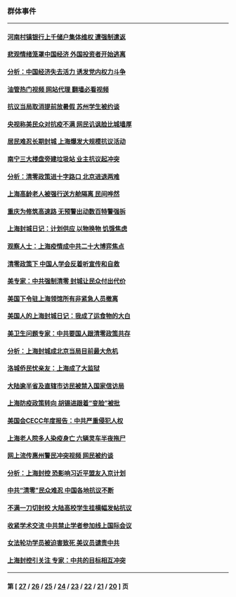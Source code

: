 ### 群体事件
---
#### [河南村镇银行上千储户集体维权 遭强制遣返](../../pages/ncid279/n13743906.md?05252045) 
#### [悲观情绪笼罩中国经济 外国投资者开始逃离](../../pages/ncid279/n13743825.md?05252045) 
#### [分析：中国经济失去活力 诱发党内权力斗争](../../pages/ncid279/n13740219.md?05252045) 
#### [油管热门视频 网站代理 翻墙必看视频](http://209.222.30.114:81/youtube.html?05252045)
#### [抗议当局取消提前放暑假 苏州学生被约谈](../../pages/ncid279/n13738981.md?05252045) 
#### [央视称美民众对抗疫不满 网民讥讽脸比城墙厚](../../pages/ncid279/n13738685.md?05252045) 
#### [居民难忍长期封城 上海爆发大规模抗议活动](../../pages/ncid279/n13724894.md?05252045) 
#### [南宁三大楼盘旁建垃圾站 业主抗议起冲突](../../pages/ncid279/n13723244.md?05252045) 
#### [分析：清零政策进十字路口 北京进退两难](../../pages/ncid279/n13722760.md?05252045) 
#### [上海高龄老人被强行送方舱隔离 民间哗然](../../pages/ncid279/n13717318.md?05252045) 
#### [重庆为修筑高速路 无预警出动数百特警强拆](../../pages/ncid279/n13716893.md?05252045) 
#### [上海封城日记：计划供应 以物换物 饥饿焦虑](../../pages/ncid279/n13715646.md?05252045) 
#### [观察人士：上海疫情成中共二十大博弈焦点](../../pages/ncid279/n13713349.md?05252045) 
#### [清零政策下 中国人学会反着听宣传和自救](../../pages/ncid279/n13711002.md?05252045) 
#### [美专家：中共强制清零 封城让民众付出代价](../../pages/ncid279/n13709482.md?05252045) 
#### [美国下令驻上海领馆所有非紧急人员撤离](../../pages/ncid279/n13709373.md?05252045) 
#### [美国人的上海封城日记：我成了运食物的大白](../../pages/ncid279/n13707573.md?05252045) 
#### [美卫生问题专家：中共要国人跟清零政策共存](../../pages/ncid279/n13705925.md?05252045) 
#### [分析：上海封城成北京当局目前最大危机](../../pages/ncid279/n13702771.md?05252045) 
#### [洛城侨民忧亲友：上海成了大监狱](../../pages/ncid279/n13693937.md?05252045) 
#### [大陆逾半省及直辖市访民被禁入国家信访局](../../pages/ncid279/n13689201.md?05252045) 
#### [上海防疫政策转向 胡锡进跟着“变脸”被批](../../pages/ncid279/n13688098.md?05252045) 
#### [美国会CECC年度报告：中共严重侵犯人权](../../pages/ncid279/n13687784.md?05252045) 
#### [上海老人院多人染疫身亡 六辆灵车半夜拖尸](../../pages/ncid279/n13687060.md?05252045) 
#### [网上流传惠州警民冲突视频 网民被约谈](../../pages/ncid279/n13687562.md?05252045) 
#### [分析：上海封控 恐影响习近平盟友入京计划](../../pages/ncid279/n13686881.md?05252045) 
#### [中共“清零”民众难忍 中国各地抗议不断](../../pages/ncid279/n13685186.md?05252045) 
#### [不满一刀切封校 大陆高校学生挂横幅发帖抗议](../../pages/ncid279/n13683669.md?05252045) 
#### [收紧学术交流 中共禁止学者参加线上国际会议](../../pages/ncid279/n13684255.md?05252045) 
#### [女法轮功学员被迫害致死 美议员谴责中共](../../pages/ncid279/n13682069.md?05252045) 
#### [上海封控引关注 专家：中共的目标相互冲突](../../pages/ncid279/n13679402.md?05252045) 

---
#### 第 [ [27](./27.md?05252045) / [26](./26.md?05252045) / [25](./25.md?05252045) / [24](./24.md?05252045) / [23](./23.md?05252045) / [22](./22.md?05252045) / [21](./21.md?05252045) / [20](./20.md?05252045) ] 页
